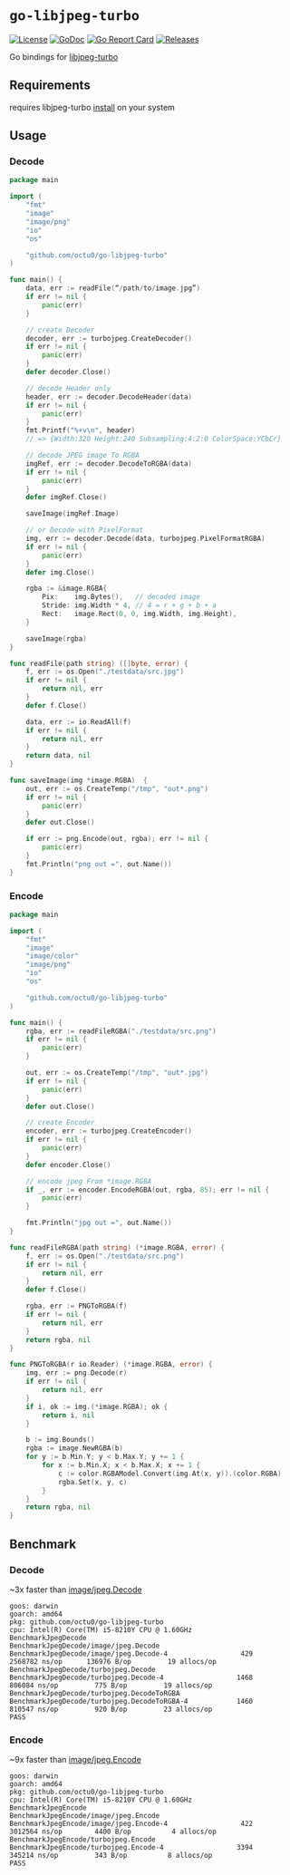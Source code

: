 # `go-libjpeg-turbo`

[![License](https://img.shields.io/github/license/octu0/go-libjpeg-turbo)](https://github.com/octu0/go-libjpeg-turbo/blob/master/LICENSE)
[![GoDoc](https://godoc.org/github.com/octu0/go-libjpeg-turbo?status.svg)](https://godoc.org/github.com/octu0/go-libjpeg-turbo)
[![Go Report Card](https://goreportcard.com/badge/github.com/octu0/go-libjpeg-turbo)](https://goreportcard.com/report/github.com/octu0/go-libjpeg-turbo)
[![Releases](https://img.shields.io/github/v/release/octu0/go-libjpeg-turbo)](https://github.com/octu0/go-libjpeg-turbo/releases)

Go bindings for [libjpeg-turbo](https://github.com/libjpeg-turbo/libjpeg-turbo)  

## Requirements

requires libjpeg-turbo [install](https://github.com/libjpeg-turbo/libjpeg-turbo) on your system

## Usage

### Decode

```go
package main

import (
	"fmt"
	"image"
	"image/png"
	"io"
	"os"

	"github.com/octu0/go-libjpeg-turbo"
)

func main() {
	data, err := readFile(“/path/to/image.jpg”)
	if err != nil {
		panic(err)
	}

	// create Decoder
	decoder, err := turbojpeg.CreateDecoder()
	if err != nil {
		panic(err)
	}
	defer decoder.Close()

	// decode Header only
	header, err := decoder.DecodeHeader(data)
	if err != nil {
		panic(err)
	}
	fmt.Printf("%+v\n", header)
	// => {Width:320 Height:240 Subsampling:4:2:0 ColorSpace:YCbCr}

	// decode JPEG image To RGBA
	imgRef, err := decoder.DecodeToRGBA(data)
	if err != nil {
		panic(err)
	}
	defer imgRef.Close()

	saveImage(imgRef.Image)

	// or Decode with PixelFormat
	img, err := decoder.Decode(data, turbojpeg.PixelFormatRGBA)
	if err != nil {
		panic(err)
	}
	defer img.Close()

	rgba := &image.RGBA{
		Pix:    img.Bytes(),   // decoded image
		Stride: img.Width * 4, // 4 = r + g + b + a
		Rect:   image.Rect(0, 0, img.Width, img.Height),
	}

	saveImage(rgba)
}

func readFile(path string) ([]byte, error) {
	f, err := os.Open("./testdata/src.jpg")
	if err != nil {
		return nil, err
	}
	defer f.Close()

	data, err := io.ReadAll(f)
	if err != nil {
		return nil, err
	}
	return data, nil
}

func saveImage(img *image.RGBA)  {
	out, err := os.CreateTemp("/tmp", "out*.png")
	if err != nil {
		panic(err)
	}
	defer out.Close()

	if err := png.Encode(out, rgba); err != nil {
		panic(err)
	}
	fmt.Println("png out =", out.Name())
}
```

### Encode

```go
package main

import (
	"fmt"
	"image"
	"image/color"
	"image/png"
	"io"
	"os"

	"github.com/octu0/go-libjpeg-turbo"
)

func main() {
	rgba, err := readFileRGBA("./testdata/src.png")
	if err != nil {
		panic(err)
	}

	out, err := os.CreateTemp("/tmp", "out*.jpg")
	if err != nil {
		panic(err)
	}
	defer out.Close()

	// create Encoder
	encoder, err := turbojpeg.CreateEncoder()
	if err != nil {
		panic(err)
	}
	defer encoder.Close()

	// encode jpeg From *image.RGBA
	if _, err := encoder.EncodeRGBA(out, rgba, 85); err != nil {
		panic(err)
	}

	fmt.Println("jpg out =", out.Name())
}

func readFileRGBA(path string) (*image.RGBA, error) {
	f, err := os.Open("./testdata/src.png")
	if err != nil {
		return nil, err
	}
	defer f.Close()

	rgba, err := PNGToRGBA(f)
	if err != nil {
		return nil, err
	}
	return rgba, nil
}

func PNGToRGBA(r io.Reader) (*image.RGBA, error) {
	img, err := png.Decode(r)
	if err != nil {
		return nil, err
	}
	if i, ok := img.(*image.RGBA); ok {
		return i, nil
	}

	b := img.Bounds()
	rgba := image.NewRGBA(b)
	for y := b.Min.Y; y < b.Max.Y; y += 1 {
		for x := b.Min.X; x < b.Max.X; x += 1 {
			c := color.RGBAModel.Convert(img.At(x, y)).(color.RGBA)
			rgba.Set(x, y, c)
		}
	}
	return rgba, nil
}
```

## Benchmark

### Decode

~3x faster than [image/jpeg.Decode](https://pkg.go.dev/image/jpeg#Decode)

```
goos: darwin
goarch: amd64
pkg: github.com/octu0/go-libjpeg-turbo
cpu: Intel(R) Core(TM) i5-8210Y CPU @ 1.60GHz
BenchmarkJpegDecode
BenchmarkJpegDecode/image/jpeg.Decode
BenchmarkJpegDecode/image/jpeg.Decode-4         	     429	   2568782 ns/op	  136976 B/op	      19 allocs/op
BenchmarkJpegDecode/turbojpeg.Decode
BenchmarkJpegDecode/turbojpeg.Decode-4          	    1468	    806084 ns/op	     775 B/op	      19 allocs/op
BenchmarkJpegDecode/turbojpeg.DecodeToRGBA
BenchmarkJpegDecode/turbojpeg.DecodeToRGBA-4    	    1460	    810547 ns/op	     920 B/op	      23 allocs/op
PASS
```

### Encode

~9x faster than [image/jpeg.Encode](https://pkg.go.dev/image/jpeg#Encode)

```
goos: darwin
goarch: amd64
pkg: github.com/octu0/go-libjpeg-turbo
cpu: Intel(R) Core(TM) i5-8210Y CPU @ 1.60GHz
BenchmarkJpegEncode
BenchmarkJpegEncode/image/jpeg.Encode
BenchmarkJpegEncode/image/jpeg.Encode-4         	     422	   3012564 ns/op	    4400 B/op	       4 allocs/op
BenchmarkJpegEncode/turbojpeg.Encode
BenchmarkJpegEncode/turbojpeg.Encode-4          	    3394	    345214 ns/op	     343 B/op	       8 allocs/op
PASS
```
